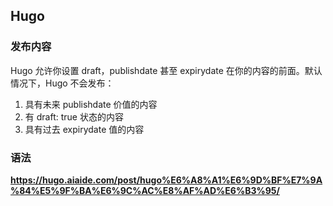## Hugo

### 发布内容

Hugo 允许你设置 draft，publishdate 甚至 expirydate 在你的内容的前面。默认情况下，Hugo 不会发布：

1. 具有未来 publishdate 价值的内容
2. 有 draft: true 状态的内容
3. 具有过去 expirydate 值的内容

### 语法

**https://hugo.aiaide.com/post/hugo%E6%A8%A1%E6%9D%BF%E7%9A%84%E5%9F%BA%E6%9C%AC%E8%AF%AD%E6%B3%95/**
